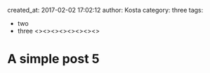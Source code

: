 created_at: 2017-02-02 17:02:12
author: Kosta
category: three
tags:
  - two
  - three
<><><><><><><><>

# A simple post 5
